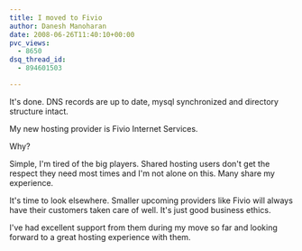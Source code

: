 ```yaml
---
title: I moved to Fivio
author: Danesh Manoharan
date: 2008-06-26T11:40:10+00:00
pvc_views:
  - 8650
dsq_thread_id:
  - 894601503

---
```

It's done. DNS records are up to date, mysql synchronized and directory structure intact.

My new hosting provider is Fivio Internet Services.

Why?

Simple, I'm tired of the big players. Shared hosting users don't get the respect they need most times and I'm not alone on this. Many share my experience.

It's time to look elsewhere. Smaller upcoming providers like Fivio will always have their customers taken care of well. It's just good business ethics. 

I've had excellent support from them during my move so far and looking forward to a great hosting experience with them.